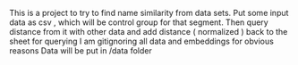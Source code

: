 This is a project to try to find name similarity from data sets.
Put some input data as csv , which will be control group for that segment. 
Then query distance from it with other data and add distance ( normalized ) back to the sheet for querying
I am gitignoring all data and embeddings for obvious reasons
Data will be put in /data folder
